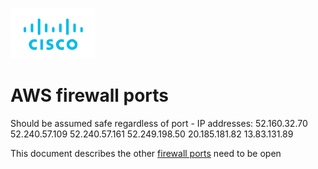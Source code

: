 ![Cisco Logo](docs/images/cisco.png)
# AWS firewall ports 

Should be assumed safe regardless of port - IP addresses:
52.160.32.70
52.240.57.109
52.240.57.161
52.249.198.50
20.185.181.82
13.83.131.89


This document describes the other [firewall ports](https://www.cisco.com/c/en/us/td/docs/routers/sdwan/configuration/sdwan-xe-gs-book/cisco-sd-wan-overlay-network-bringup.html#c_Firewall_Ports_for_Viptela_Deployments_8690.xml) need to be open